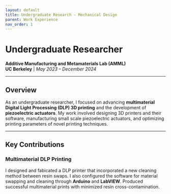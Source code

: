 ```yaml
---
layout: default
title: Undergraduate Research - Mechanical Design
parent: Work Experience
nav_order: 1
---
```


<script type="text/javascript" async
  src="https://cdn.jsdelivr.net/npm/mathjax@3/es5/tex-mml-chtml.js">
</script>

<script>
  MathJax = {
    tex: { inlineMath: [['$', '$'], ['\\(', '\\)']] }
  };
</script>

# Undergraduate Researcher  
**Additive Manufacturing and Metamaterials Lab (AMML)**  
**UC Berkeley** | *May 2023 – December 2024*

---

## Overview  
As an undergraduate researcher, I focused on advancing **multimaterial Digital Light Processing (DLP) 3D printing** and the development of **piezoelectric actuators**. My work involved designing 3D printers and their software, manufacturing small scale piezoelectric actuators, and optimizing printing parameters of novel printing techniques.

---

## Key Contributions  

### Multimaterial DLP Printing
I designed and fabicated a DLP printer that incorporated a new cleaning method between resin swaps. I also configured the software for material swapping and cleaning through **Arduino** and **LabVIEW**. Produced successful multimaterial prints with minimized resin cross-contamination.